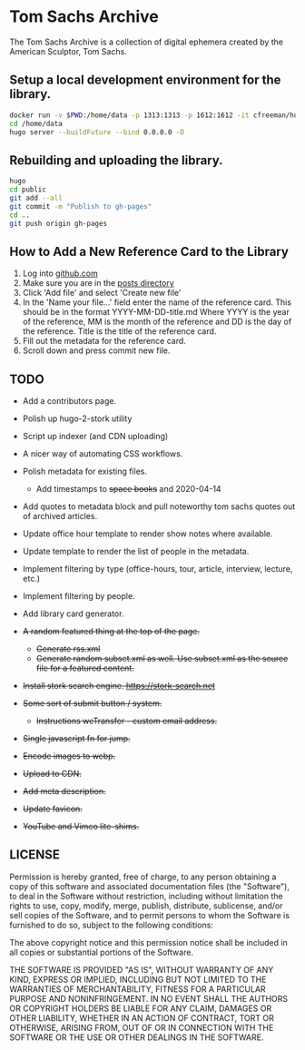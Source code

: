 # Tom Sachs Archive

The Tom Sachs Archive is a collection of digital ephemera created by the American Sculptor, Tom Sachs.

## Setup a local development environment for the library.
```bash
docker run -v $PWD:/home/data -p 1313:1313 -p 1612:1612 -it cfreeman/hugo /bin/bash
cd /home/data
hugo server --buildFuture --bind 0.0.0.0 -D
```

## Rebuilding and uploading the library.
```bash
hugo
cd public
git add --all
git commit -m "Publish to gh-pages"
cd ..
git push origin gh-pages
```

## How to Add a New Reference Card to the Library
1. Log into [github.com](https://github.com/cfreeman/erl/tree/master/content/posts)
2. Make sure you are in the [posts directory](https://github.com/cfreeman/erl/tree/master/content/posts)
3. Click 'Add file' and select 'Create new file'
4. In the 'Name your file...' field enter the name of the reference card. This should be in the format YYYY-MM-DD-title.md Where YYYY is the year of the reference, MM is the month of the reference and DD is the day of the reference. Title is the title of the reference card.
5. Fill out the metadata for the reference card.
6. Scroll down and press commit new file.


## TODO
* Add a contributors page.
* Polish up hugo-2-stork utility
* Script up indexer (and CDN uploading)
* A nicer way of automating CSS workflows.
* Polish metadata for existing files.
	* Add timestamps to ~~space books~~ and 2020-04-14
* Add quotes to metadata block and pull noteworthy tom sachs quotes out of archived articles.
* Update office hour template to render show notes where available.
* Update template to render the list of people in the metadata.
* Implement filtering by type (office-hours, tour, article, interview, lecture, etc.)
* Implement filtering by people.
* Add library card generator.

* ~~A random featured thing at the top of the page.~~
	* ~~Generate rss.xml~~
	* ~~Generate random subset.xml as well. Use subset.xml as the source file for a featured content.~~
* ~~Install stork search engine. https://stork-search.net~~
* ~~Some sort of submit button / system.~~
	* ~~Instructions weTransfer - custom email address.~~
* ~~Single javascript fn for jump.~~
* ~~Encode images to webp.~~
* ~~Upload to CDN.~~
* ~~Add meta description.~~
* ~~Update favicon.~~
* ~~YouTube and Vimeo lite-shims.~~

## LICENSE
Permission is hereby granted, free of charge, to any person obtaining a copy of this software and associated documentation files (the "Software"), to deal in the Software without restriction, including without limitation the rights to use, copy, modify, merge, publish, distribute, sublicense, and/or sell copies of the Software, and to permit persons to whom the Software is furnished to do so, subject to the following conditions:

The above copyright notice and this permission notice shall be included in all copies or substantial portions of the Software.

THE SOFTWARE IS PROVIDED "AS IS", WITHOUT WARRANTY OF ANY KIND, EXPRESS OR IMPLIED, INCLUDING BUT NOT LIMITED TO THE WARRANTIES OF MERCHANTABILITY, FITNESS FOR A PARTICULAR PURPOSE AND NONINFRINGEMENT. IN NO EVENT SHALL THE AUTHORS OR COPYRIGHT HOLDERS BE LIABLE FOR ANY CLAIM, DAMAGES OR OTHER LIABILITY, WHETHER IN AN ACTION OF CONTRACT, TORT OR OTHERWISE, ARISING FROM, OUT OF OR IN CONNECTION WITH THE SOFTWARE OR THE USE OR OTHER DEALINGS IN THE SOFTWARE.



